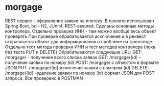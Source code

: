 # morgage
REST сервис - оформление заявки на ипотеку.
В проекте использован Spring Boot, bd - H2, JUnit4, REST-assured.
Сделаны основные методы контролера.
Отдельно проверка ИНН - там можно вообще весь объект проверять
При проверке обрабатывается исключение и в реквест отправляется объект 
для информирования о проблеме на фронтэнде.
Отдельно тест метода проверки ИНН
и тест методов контролера (пока без теста PUT и DELETE)
Обрабатываются следующие URL:
GET:  /morgage/  - получение всего списка заявок
GET:  /morgage/{id}  - получение заявки по номеру (id)
POST: /morgage/ с объектом в формате JSON
PUT:  /moggage/{id}  изменение заявки с номером (id)
DELETE: /morgage/{id} -удаление заявки по номеру (id)
формат JSON для POST запроса:
Все проверено в POSTMAN
